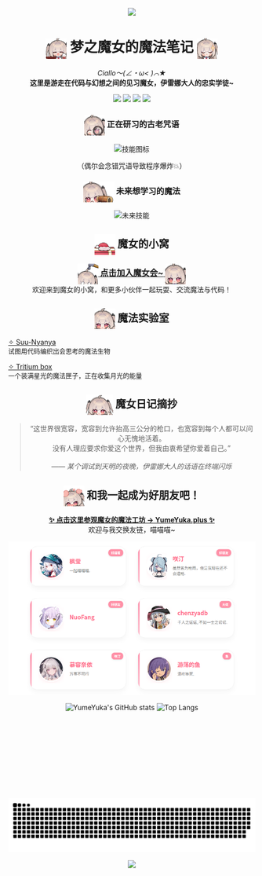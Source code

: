 <p align="center">
  <img src="https://img.nightrainmilkyway.cn/img/20250202225615973.webp"/>
</p>


<h1 align="center"><img src="gif/31.gif" style="height:42px;vertical-align:middle;"/> 梦之魔女的魔法笔记 <img src="gif/11.gif" style="height:42px;vertical-align:middle;"/></h1>


<p align="center">
  <em>Ciallo～(∠・ω< )⌒★</em><br>
  <b>这里是游走在代码与幻想之间的见习魔女，伊雷娜大人的忠实学徒~</b>
</p>


<p align="center">
  <img src="https://img.shields.io/badge/C-开发萌新-ffb6c1?style=flat-square&logoColor=white" />
  <img src="https://img.shields.io/badge/C++-初窥门径-ffb6c1?style=flat-square&logoColor=white" />
  <img src="https://img.shields.io/badge/爱好-编程和游戏-ffb6c1?style=flat-square" />
  <img src="https://img.shields.io/badge/梦想-变成喜欢的人-ffb6c1?style=flat-square" />
</p>


<h3 align="center"><img src="gif/0.gif" style="height:42px;vertical-align:middle;"/> 正在研习的古老咒语</h3>
<p align="center">
  <img src="https://skillicons.dev/icons?i=c,cpp,kotlin,python&theme=light" alt="技能图标" />
</p>
<p align="center" style="font-size:14px;">（偶尔会念错咒语导致程序爆炸💥）</p>


<h3 align="center"><img src="gif/29.gif" style="height:42px;vertical-align:middle;"/> 未来想学习的魔法</h3>
<p align="center">
  <img src="https://skillicons.dev/icons?i=go,ts,js,react,vue,cs,java&theme=light" alt="未来技能" />
</p>



<h2 align="center"><img src="gif/43.gif" style="height:42px;vertical-align:middle;"/> 魔女的小窝</h2>

<p align="center">
  <a href="https://qq.yumeyuka.plus" target="_blank">
    <img src="gif/24.gif" style="height:42px;vertical-align:middle;"/>
    <b style="font-size: 1.2em;">点击加入魔女会~</b>
    <img src="gif/25.gif" style="height:42px;vertical-align:middle;"/>
  </a>
  <br/>
  <span style="font-size:14px;">欢迎来到魔女的小窝，和更多小伙伴一起玩耍、交流魔法与代码！</span>
</p>


<h2 align="center"><img src="gif/3.gif" style="height:42px;vertical-align:middle;"/> 魔法实验室</h2>

<p align="left">
  <a href="https://github.com/YumeYuka/Suu-Nyanya">✧ Suu-Nyanya</a> <br>
  <span style="font-size:13px;">试图用代码编织出会思考的魔法生物</span>
</p>
<p align="left">
  <a href="https://github.com/TimeBreeze/Tritium_box">✧ Tritium box</a> <br>
  <span style="font-size:13px;">一个装满星光的魔法匣子，正在收集月光的能量</span>
</p>


<h2 align="center"><img src="gif/36.gif" style="height:42px;vertical-align:middle;"/> 魔女日记摘抄</h2>

<blockquote align="center">
  “这世界很宽容，宽容到允许抬高三公分的枪口，也宽容到每个人都可以问心无愧地活着。<br>
  没有人理应要求你爱这个世界，但我由衷希望你爱着自己。”<br>
  <br>
  <em>—— 某个调试到天明的夜晚，伊雷娜大人的话语在终端闪烁</em>
</blockquote>


<h2 align="center"><img src="gif/5.gif" style="height:42px;vertical-align:middle;"/> 和我一起成为好朋友吧！</h2>

<p align="center">
  <a href="https://YumeYuka.plus"><b>✨ 点击这里参观魔女的魔法工坊 → YumeYuka.plus ✨</b></a><br>
  <span style="font-size:14px;">欢迎与我交换友链，喵喵喵~</span>
</p>

<p align="center">
  <img src="friends_layout.png"/>
</p>


<p align="center">
  <span>
    <img
      height="180"
      src="https://github-readme-stats.vercel.app/api?username=YumeYuka&show_icons=true&bg_color=fff0f6,ffe4ec&title_color=ff69b4&text_color=ea4c89&icon_color=ffb6d5&border_color=ff69b4"
      alt="YumeYuka's GitHub stats"
      style="display:inline-block;vertical-align:middle;"
    />
  </span>
  <span>
    <img
      height="180"
      src="https://github-readme-stats.vercel.app/api/top-langs/?username=YumeYuka&layout=compact&hide=html&bg_color=fff0f6,ffe4ec&title_color=ff69b4&text_color=ea4c89&icon_color=ffb6d5&border_color=ff69b4"
      alt="Top Langs"
      style="display:inline-block;vertical-align:middle;"
    />
  </span>
</p>


<p align="center">
  <picture>
    <source media="(prefers-color-scheme: dark)" srcset="https://raw.githubusercontent.com/NightRainMilkyWay/NightRainMilkyWay/output/github-contribution-grid-snake-dark.svg">
    <source media="(prefers-color-scheme: light)" srcset="https://raw.githubusercontent.com/NightRainMilkyWay/NightRainMilkyWay/output/github-contribution-grid-snake.svg">
    <img alt="github contribution grid snake animation" src="https://raw.githubusercontent.com/NightRainMilkyWay/NightRainMilkyWay/output/github-contribution-grid-snake.svg">
  </picture>
</p>


<p align="center">
  <img src="https://img.nightrainmilkyway.cn/img/20250202225615919.webp"/>
</p>

<!---
YumeYuka/YumeYuka is a ✨ special ✨ repository because its `README.md` (this file) appears on your GitHub profile.
You can click the Preview link to take a look at your changes.
--->
